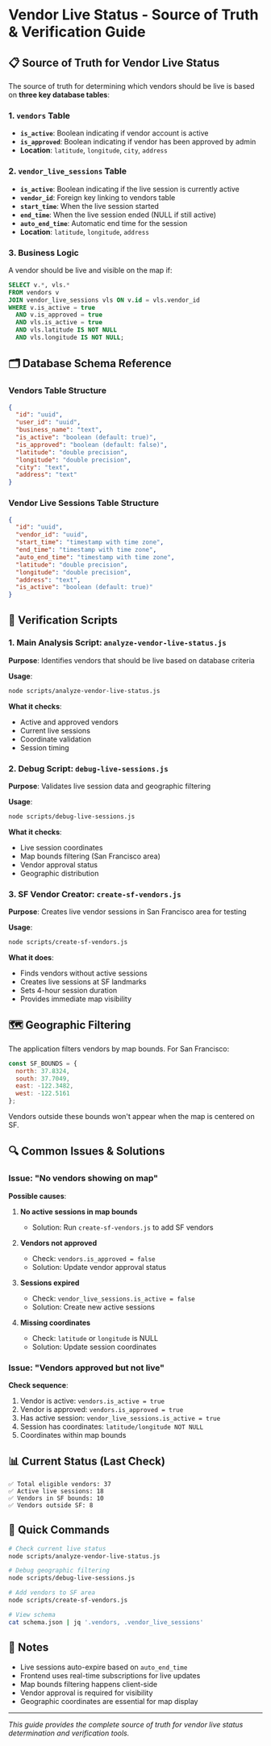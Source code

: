 # Vendor Live Status - Source of Truth & Verification Guide

## 📋 Source of Truth for Vendor Live Status

The source of truth for determining which vendors should be live is based on **three key database tables**:

### 1. `vendors` Table
- **`is_active`**: Boolean indicating if vendor account is active
- **`is_approved`**: Boolean indicating if vendor has been approved by admin
- **Location**: `latitude`, `longitude`, `city`, `address`

### 2. `vendor_live_sessions` Table
- **`is_active`**: Boolean indicating if the live session is currently active
- **`vendor_id`**: Foreign key linking to vendors table
- **`start_time`**: When the live session started
- **`end_time`**: When the live session ended (NULL if still active)
- **`auto_end_time`**: Automatic end time for the session
- **Location**: `latitude`, `longitude`, `address`

### 3. Business Logic
A vendor should be live and visible on the map if:
```sql
SELECT v.*, vls.*
FROM vendors v
JOIN vendor_live_sessions vls ON v.id = vls.vendor_id
WHERE v.is_active = true
  AND v.is_approved = true
  AND vls.is_active = true
  AND vls.latitude IS NOT NULL
  AND vls.longitude IS NOT NULL;
```

## 🗂️ Database Schema Reference

### Vendors Table Structure
```json
{
  "id": "uuid",
  "user_id": "uuid",
  "business_name": "text",
  "is_active": "boolean (default: true)",
  "is_approved": "boolean (default: false)",
  "latitude": "double precision",
  "longitude": "double precision",
  "city": "text",
  "address": "text"
}
```

### Vendor Live Sessions Table Structure
```json
{
  "id": "uuid",
  "vendor_id": "uuid",
  "start_time": "timestamp with time zone",
  "end_time": "timestamp with time zone",
  "auto_end_time": "timestamp with time zone",
  "latitude": "double precision",
  "longitude": "double precision",
  "address": "text",
  "is_active": "boolean (default: true)"
}
```

## 🔧 Verification Scripts

### 1. Main Analysis Script: `analyze-vendor-live-status.js`
**Purpose**: Identifies vendors that should be live based on database criteria

**Usage**:
```bash
node scripts/analyze-vendor-live-status.js
```

**What it checks**:
- Active and approved vendors
- Current live sessions
- Coordinate validation
- Session timing

### 2. Debug Script: `debug-live-sessions.js`
**Purpose**: Validates live session data and geographic filtering

**Usage**:
```bash
node scripts/debug-live-sessions.js
```

**What it checks**:
- Live session coordinates
- Map bounds filtering (San Francisco area)
- Vendor approval status
- Geographic distribution

### 3. SF Vendor Creator: `create-sf-vendors.js`
**Purpose**: Creates live vendor sessions in San Francisco area for testing

**Usage**:
```bash
node scripts/create-sf-vendors.js
```

**What it does**:
- Finds vendors without active sessions
- Creates live sessions at SF landmarks
- Sets 4-hour session duration
- Provides immediate map visibility

## 🗺️ Geographic Filtering

The application filters vendors by map bounds. For San Francisco:

```javascript
const SF_BOUNDS = {
  north: 37.8324,
  south: 37.7049,
  east: -122.3482,
  west: -122.5161
};
```

Vendors outside these bounds won't appear when the map is centered on SF.

## 🔍 Common Issues & Solutions

### Issue: "No vendors showing on map"
**Possible causes**:
1. **No active sessions in map bounds**
   - Solution: Run `create-sf-vendors.js` to add SF vendors
   
2. **Vendors not approved**
   - Check: `vendors.is_approved = false`
   - Solution: Update vendor approval status
   
3. **Sessions expired**
   - Check: `vendor_live_sessions.is_active = false`
   - Solution: Create new active sessions
   
4. **Missing coordinates**
   - Check: `latitude` or `longitude` is NULL
   - Solution: Update session coordinates

### Issue: "Vendors approved but not live"
**Check sequence**:
1. Vendor is active: `vendors.is_active = true`
2. Vendor is approved: `vendors.is_approved = true`
3. Has active session: `vendor_live_sessions.is_active = true`
4. Session has coordinates: `latitude/longitude NOT NULL`
5. Coordinates within map bounds

## 📊 Current Status (Last Check)

```
✅ Total eligible vendors: 37
✅ Active live sessions: 18
✅ Vendors in SF bounds: 10
✅ Vendors outside SF: 8
```

## 🚀 Quick Commands

```bash
# Check current live status
node scripts/analyze-vendor-live-status.js

# Debug geographic filtering
node scripts/debug-live-sessions.js

# Add vendors to SF area
node scripts/create-sf-vendors.js

# View schema
cat schema.json | jq '.vendors, .vendor_live_sessions'
```

## 📝 Notes

- Live sessions auto-expire based on `auto_end_time`
- Frontend uses real-time subscriptions for live updates
- Map bounds filtering happens client-side
- Vendor approval is required for visibility
- Geographic coordinates are essential for map display

---

*This guide provides the complete source of truth for vendor live status determination and verification tools.*